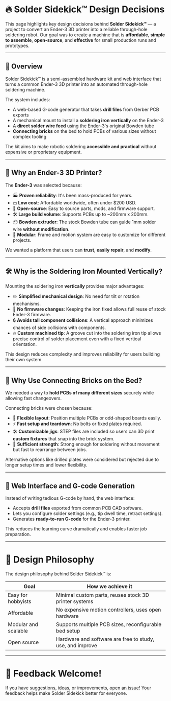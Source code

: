 # 🔥 Solder Sidekick™ Design Decisions

This page highlights key design decisions behind **Solder Sidekick™** — a project to convert an Ender-3 3D printer into a reliable through-hole soldering robot.
Our goal was to create a machine that is **affordable**, **simple to assemble**, **open-source**, and **effective** for small production runs and prototypes.

---

## 🧠 Overview

Solder Sidekick™ is a semi-assembled hardware kit and web interface that turns a common Ender-3 3D printer into an automated through-hole soldering machine.

The system includes:
- A web-based G-code generator that takes **drill files** from Gerber PCB exports
- A mechanical mount to install a **soldering iron vertically** on the Ender-3
- A **direct solder wire feed** using the Ender-3's original Bowden tube
- **Connecting bricks** on the bed to hold PCBs of various sizes without complex tooling

The kit aims to make robotic soldering **accessible and practical** without expensive or proprietary equipment.

---

## 🔩 Why an Ender-3 3D Printer?

The **Ender-3** was selected because:
- 🏭 **Proven reliability**: It's been mass-produced for years.
- 💵 **Low cost**: Affordable worldwide, often under $200 USD.
- 🔧 **Open-source**: Easy to source parts, mods, and firmware support.
- 🛠️ **Large build volume**: Supports PCBs up to ~200mm x 200mm.
- 📦 **Bowden extruder**: The stock Bowden tube can guide 1mm solder wire **without modification**.
- 🧩 **Modular**: Frame and motion system are easy to customize for different projects.

We wanted a platform that users can **trust**, **easily repair**, and **modify**.

---

## 🛠 Why is the Soldering Iron Mounted Vertically?

Mounting the soldering iron **vertically** provides major advantages:
- ✏️ **Simplified mechanical design**: No need for tilt or rotation mechanisms.
- 🚀 **No firmware changes**: Keeping the iron fixed allows full reuse of stock Ender-3 firmware.
- 🔒 **Avoids tall component collisions**: A vertical approach minimizes chances of side collisions with components.
- 🔥 **Custom machined tip**: A groove cut into the soldering iron tip allows precise control of solder placement even with a fixed vertical orientation.

This design reduces complexity and improves reliability for users building their own system.

---

## 🔗 Why Use Connecting Bricks on the Bed?

We needed a way to **hold PCBs of many different sizes** securely while allowing fast changeovers.

Connecting bricks were chosen because:
- 🧱 **Flexible layout**: Position multiple PCBs or odd-shaped boards easily.
- ⚡ **Fast setup and teardown**: No bolts or fixed plates required.
- 🛠️ **Customizable jigs**: STEP files are included so users can 3D print **custom fixtures** that snap into the brick system.
- 🔩 **Sufficient strength**: Strong enough for soldering without movement but fast to rearrange between jobs.

Alternative options like drilled plates were considered but rejected due to longer setup times and lower flexibility.

---

## 🧰 Web Interface and G-code Generation

Instead of writing tedious G-code by hand, the web interface:
- Accepts **drill files** exported from common PCB CAD software.
- Lets you configure solder settings (e.g., tip dwell time, retract settings).
- Generates **ready-to-run G-code** for the Ender-3 printer.

This reduces the learning curve dramatically and enables faster job preparation.

---

# 🎯 Design Philosophy

The design philosophy behind Solder Sidekick™ is:

| Goal                 | How we achieve it                                     |
|----------------------|--------------------------------------------------------|
| Easy for hobbyists    | Minimal custom parts, reuses stock 3D printer systems  |
| Affordable            | No expensive motion controllers, uses open hardware   |
| Modular and scalable  | Supports multiple PCB sizes, reconfigurable bed setup |
| Open source           | Hardware and software are free to study, use, and improve |

---

# 🤝 Feedback Welcome!

If you have suggestions, ideas, or improvements, [open an issue](https://github.com/RinthLabs/SolderSidekick/issues)!
Your feedback helps make Solder Sidekick better for everyone.